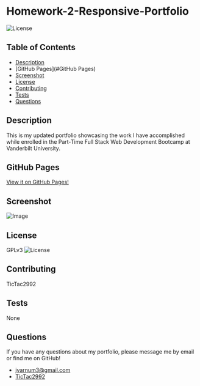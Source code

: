   # Homework-2-Responsive-Portfolio
  ![License](https://img.shields.io/badge/License-%202.0-blue.svg)
  ## Table of Contents
  * [Description](#Description)
  * [GitHub Pages](#GitHub Pages)
  * [Screenshot](#Screenshot)
  * [License](#License)
  * [Contributing](#Contributing)
  * [Tests](#Tests)
  * [Questions](#Questions)
  ## Description
  This is my updated portfolio showcasing the work I have accomplished while enrolled in the Part-Time Full Stack Web Development Bootcamp at Vanderbilt University.
  ## GitHub Pages
  [View it on GitHub Pages!](https://tictac2992.github.io/hw2-responsive-portfolio/)
  ## Screenshot
  ![Image](https://raw.githubusercontent.com/TicTac2992/hw2-responsive-portfolio/master/images/App_Screenshot.PNG)
  ## License
  GPLv3   ![License](https://img.shields.io/badge/License-%202.0-blue.svg)
  ## Contributing
  TicTac2992
  ## Tests
  None
  ## Questions
  If you have any questions about my portfolio, please message me by email or find me on GitHub!
  * jvarnum3@gmail.com
  * [TicTac2992](http://github.com/TicTac2992)
